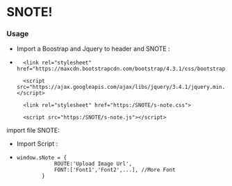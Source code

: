 # SNOTE!
### Usage
  - Import a Boostrap and Jquery to header and SNOTE :
- ```
    <link rel="stylesheet" href="https://maxcdn.bootstrapcdn.com/bootstrap/4.3.1/css/bootstrap.min.css">

    <script src="https://ajax.googleapis.com/ajax/libs/jquery/3.4.1/jquery.min.js"></script>
    
    <link rel="stylesheet" href="https:/SNOTE/s-note.css">
    
    <script src="https:/SNOTE/s-note.js"></script>

import file SNOTE:
  - Import Script :
  - ```
    window.sNote = {
                ROUTE:'Upload Image Url',
                FONT:['Font1','Font2',...], //More Font
            }

